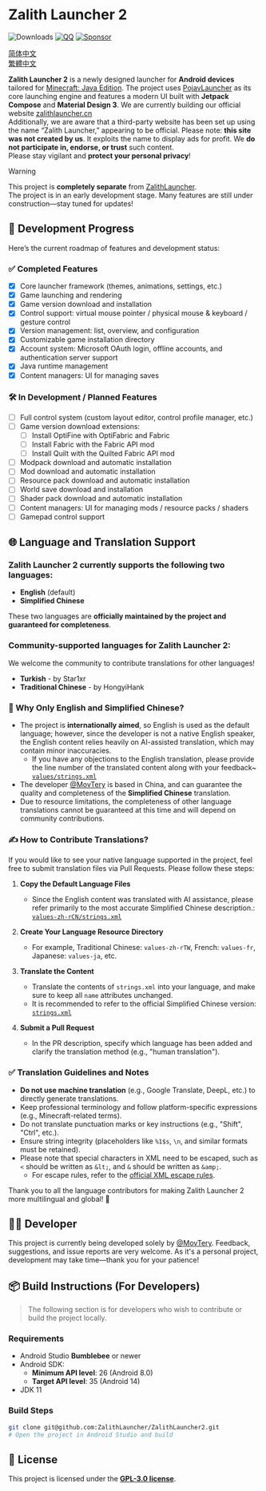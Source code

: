 # Zalith Launcher 2
![Downloads](https://img.shields.io/github/downloads/ZalithLauncher/ZalithLauncher2/total)
[![QQ](https://img.shields.io/badge/QQ-blue)](https://qm.qq.com/q/2MVxS0B29y)
[![Sponsor](https://img.shields.io/badge/sponsor-30363D?logo=GitHub-Sponsors)](https://afdian.com/a/MovTery)

[简体中文](README_ZH_CN.md)  
[繁體中文](README_ZH_TW.md)

**Zalith Launcher 2** is a newly designed launcher for **Android devices** tailored for [Minecraft: Java Edition](https://www.minecraft.net/). The project uses [PojavLauncher](https://github.com/PojavLauncherTeam/PojavLauncher/tree/v3_openjdk/app_pojavlauncher/src/main/jni) as its core launching engine and features a modern UI built with **Jetpack Compose** and **Material Design 3**.
We are currently building our official website [zalithlauncher.cn](https://zalithlauncher.cn)  
Additionally, we are aware that a third-party website has been set up using the name “Zalith Launcher,” appearing to be official. Please note: **this site was not created by us**. It exploits the name to display ads for profit. We **do not participate in, endorse, or trust** such content.  
Please stay vigilant and **protect your personal privacy**!  

> [!WARNING]
> This project is **completely separate** from [ZalithLauncher](https://github.com/ZalithLauncher/ZalithLauncher).  
> The project is in an early development stage. Many features are still under construction—stay tuned for updates!

## 📅 Development Progress

Here’s the current roadmap of features and development status:

### ✅ Completed Features

* [x] Core launcher framework (themes, animations, settings, etc.)
* [x] Game launching and rendering
* [x] Game version download and installation
* [x] Control support: virtual mouse pointer / physical mouse & keyboard / gesture control
* [x] Version management: list, overview, and configuration
* [x] Customizable game installation directory
* [x] Account system: Microsoft OAuth login, offline accounts, and authentication server support
* [x] Java runtime management
* [x] Content managers: UI for managing saves

### 🛠️ In Development / Planned Features

* [ ] Full control system (custom layout editor, control profile manager, etc.)
* [ ] Game version download extensions:
    * [ ] Install OptiFine with OptiFabric and Fabric
    * [ ] Install Fabric with the Fabric API mod
    * [ ] Install Quilt with the Quilted Fabric API mod
* [ ] Modpack download and automatic installation
* [ ] Mod download and automatic installation
* [ ] Resource pack download and automatic installation
* [ ] World save download and installation
* [ ] Shader pack download and automatic installation
* [ ] Content managers: UI for managing mods / resource packs / shaders
* [ ] Gamepad control support

## 🌐 Language and Translation Support

### Zalith Launcher 2 currently supports the following two languages:

* **English** (default)
* **Simplified Chinese**

These two languages are **officially maintained by the project and guaranteed for completeness**.

### Community-supported languages for Zalith Launcher 2:

We welcome the community to contribute translations for other languages!

* **Turkish** - by Star1xr
* **Traditional Chinese** - by HongyiHank

### 📌 Why Only English and Simplified Chinese?

* The project is **internationally aimed**, so English is used as the default language; however, since the developer is not a native English speaker, the English content relies heavily on AI-assisted translation, which may contain minor inaccuracies.
   * If you have any objections to the English translation, please provide the line number of the translated content along with your feedback~ [`values/strings.xml`](./ZalithLauncher/src/main/res/values/strings.xml)
* The developer [@MovTery](https://github.com/MovTery) is based in China, and can guarantee the quality and completeness of the **Simplified Chinese** translation.
* Due to resource limitations, the completeness of other language translations cannot be guaranteed at this time and will depend on community contributions.

### ✍️ How to Contribute Translations?

If you would like to see your native language supported in the project, feel free to submit translation files via Pull Requests. Please follow these steps:

1. **Copy the Default Language Files**

   * Since the English content was translated with AI assistance, please refer primarily to the most accurate Simplified Chinese description.:  
     [`values-zh-rCN/strings.xml`](./ZalithLauncher/src/main/res/values-zh-rCN/strings.xml)
2. **Create Your Language Resource Directory**

   * For example, Traditional Chinese: `values-zh-rTW`, French: `values-fr`, Japanese: `values-ja`, etc.
3. **Translate the Content**

   * Translate the contents of `strings.xml` into your language, and make sure to keep all `name` attributes unchanged.
   * It is recommended to refer to the official Simplified Chinese version:
     [`strings.xml`](./ZalithLauncher/src/main/res/values-zh-rCN/strings.xml)
4. **Submit a Pull Request**

   * In the PR description, specify which language has been added and clarify the translation method (e.g., "human translation").

### ✅ Translation Guidelines and Notes

* **Do not use machine translation** (e.g., Google Translate, DeepL, etc.) to directly generate translations.
* Keep professional terminology and follow platform-specific expressions (e.g., Minecraft-related terms).
* Do not translate punctuation marks or key instructions (e.g., "Shift", "Ctrl", etc.).
* Ensure string integrity (placeholders like `%1$s`, `\n`, and similar formats must be retained).
* Please note that special characters in XML need to be escaped, such as `<` should be written as `&lt;`, and `&` should be written as `&amp;`.
   * For escape rules, refer to the [official XML escape rules](https://www.w3.org/TR/xml/#syntax).

Thank you to all the language contributors for making Zalith Launcher 2 more multilingual and global! 🎉

## 👨‍💻 Developer

This project is currently being developed solely by [@MovTery](https://github.com/MovTery).
Feedback, suggestions, and issue reports are very welcome. As it's a personal project, development may take time—thank you for your patience!

## 📦 Build Instructions (For Developers)

> The following section is for developers who wish to contribute or build the project locally.

### Requirements

* Android Studio **Bumblebee** or newer
* Android SDK:
  * **Minimum API level**: 26 (Android 8.0)
  * **Target API level**: 35 (Android 14)
* JDK 11

### Build Steps

```bash
git clone git@github.com:ZalithLauncher/ZalithLauncher2.git
# Open the project in Android Studio and build
```

## 📜 License

This project is licensed under the **[GPL-3.0 license](LICENSE)**.
